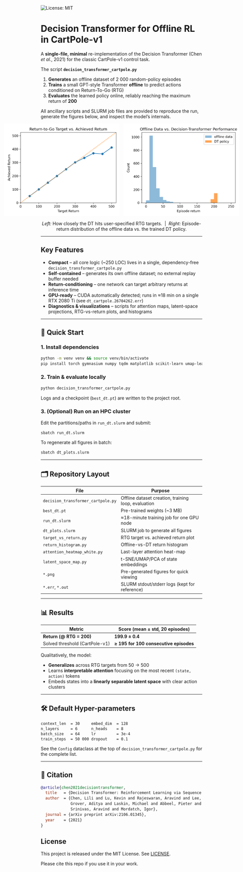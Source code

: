 ![License: MIT](https://img.shields.io/badge/License-MIT-yellow.svg)

# Decision Transformer for Offline RL in CartPole-v1

A **single-file, minimal** re-implementation of the Decision Transformer (Chen *et al.*, 2021) for the classic CartPole-v1 control task.

The script **`decision_transformer_cartpole.py`**

1. **Generates** an offline dataset of 2 000 random-policy episodes  
2. **Trains** a small GPT-style Transformer **offline** to predict actions conditioned on Return-To-Go (RTG)  
3. **Evaluates** the learned policy online, reliably reaching the maximum return of **200**

All ancillary scripts and SLURM job files are provided to reproduce the run, generate the figures below, and inspect the model’s internals.

<p align="center" style="display:flex; gap:12px; justify-content:center;">
  <img src="rtg_vs_return.png" width="360" alt="RTG vs Return">
  <img src="return_histogram.png" width="360" alt="Return Histogram">
</p>

<p align="center">
  <em>Left:</em> How closely the DT hits user-specified RTG targets. &nbsp;|&nbsp;
  <em>Right:</em> Episode-return distribution of the offline data vs. the trained DT policy.
</p>

---

## Key Features

* **Compact** – all core logic (~250 LOC) lives in a single, dependency-free `decision_transformer_cartpole.py`
* **Self-contained** – generates its own offline dataset; no external replay buffer needed
* **Return-conditioning** – one network can target arbitrary returns at inference time
* **GPU-ready** – CUDA automatically detected; runs in ≈18 min on a single RTX 2080 Ti (see `dt_cartpole.26704262.err`)
* **Diagnostics & visualizations** – scripts for attention maps, latent-space projections, RTG-vs-return plots, and histograms

---

## 🚀 Quick Start

### 1. Install dependencies

```bash
python -m venv venv && source venv/bin/activate
pip install torch gymnasium numpy tqdm matplotlib scikit-learn umap-learn
```

### 2. Train & evaluate locally

```bash
python decision_transformer_cartpole.py
```

Logs and a checkpoint (`best_dt.pt`) are written to the project root.

### 3. (Optional) Run on an HPC cluster

Edit the partitions/paths in `run_dt.slurm` and submit:

```bash
sbatch run_dt.slurm
```

To regenerate all figures in batch:

```bash
sbatch dt_plots.slurm
```

---

## 🗂️ Repository Layout

| File                           | Purpose                                          |
|--------------------------------|--------------------------------------------------|
| `decision_transformer_cartpole.py` | Offline dataset creation, training loop, evaluation |
| `best_dt.pt`                   | Pre-trained weights (~3 MB)                      |
| `run_dt.slurm`                 | ≈18-minute training job for one GPU node           |
| `dt_plots.slurm`               | SLURM job to generate all figures                |
| `target_vs_return.py`          | RTG target vs. achieved return plot              |
| `return_histogram.py`          | Offline-vs-DT return histogram                   |
| `attention_heatmap_white.py`   | Last-layer attention heat-map                    |
| `latent_space_map.py`          | t-SNE/UMAP/PCA of state embeddings               |
| `*.png`                        | Pre-generated figures for quick viewing          |
| `*.err`, `*.out`               | SLURM stdout/stderr logs (kept for reference)    |

---

## 📊 Results

| Metric                         | Score (mean ± std, 20 episodes)                 |
|--------------------------------|-------------------------------------------------|
| **Return (@ RTG = 200)**       | **199.9 ± 0.4**                                 |
| Solved threshold (CartPole-v1) | **≥ 195 for 100 consecutive episodes**          |

Qualitatively, the model:

* **Generalizes** across RTG targets from 50 → 500  
* Learns **interpretable attention** focusing on the most recent `(state, action)` tokens  
* Embeds states into a **linearly separable latent space** with clear action clusters  

---

## 🛠 Default Hyper-parameters

```text
context_len  = 30     embed_dim  = 128
n_layers     = 6      n_heads    = 8
batch_size   = 64     lr         = 3e-4
train_steps  = 50 000 dropout    = 0.1
```

See the `Config` dataclass at the top of `decision_transformer_cartpole.py` for the complete list.

---

## 📑 Citation

```bibtex
@article{chen2021decisiontransformer,
  title   = {Decision Transformer: Reinforcement Learning via Sequence Modeling},
  author  = {Chen, Lili and Lu, Kevin and Rajeswaran, Aravind and Lee, Kimin and
             Grover, Aditya and Laskin, Michael and Abbeel, Pieter and
             Srinivas, Aravind and Mordatch, Igor},
  journal = {arXiv preprint arXiv:2106.01345},
  year    = {2021}
}
```

## License
This project is released under the MIT License. See [LICENSE](./LICENSE).

Please cite this repo if you use it in your work.
